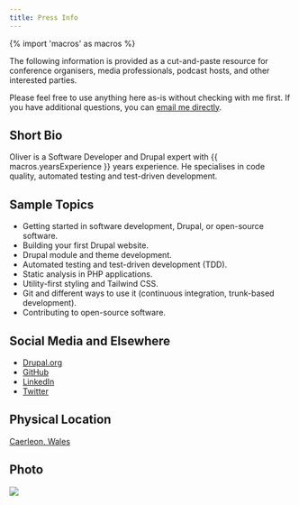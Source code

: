 ```yaml
---
title: Press Info
---
```


{% import 'macros' as macros %}

The following information is provided as a cut-and-paste resource for conference organisers, media professionals, podcast hosts, and other interested parties.

Please feel free to use anything here as-is without checking with me first. If you have additional questions, you can <a href="mailto:{{ site.email }}">email me directly</a>.

## Short Bio

Oliver is a Software Developer and Drupal expert with {{ macros.yearsExperience }} years experience. He specialises in code quality, automated testing and test-driven development.

## Sample Topics

* Getting started in software development, Drupal, or open-source software.
* Building your first Drupal website.
* Drupal module and theme development.
* Automated testing and test-driven development (TDD).
* Static analysis in PHP applications.
* Utility-first styling and Tailwind CSS.
* Git and different ways to use it (continuous integration, trunk-based development).
* Contributing to open-source software.

## Social Media and Elsewhere

* [Drupal.org][drupal]
* [GitHub][]
* [LinkedIn][]
* [Twitter][]

## Physical Location

[Caerleon, Wales](https://www.google.co.uk/maps/place/Caerleon,+Newport)

## Photo

![]({{site.assets.url}}/assets/images/social-avatar.jpg)

[drupal]: https://www.drupal.org/u/opdavies
[github]: https://github.com/opdavies
[linkedin]: https://www.linkedin.com/in/opdavies
[twitter]: https://twitter.com/opdavies
